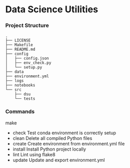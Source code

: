 # Data Science Utilities



### Project Structure

```
.
├── LICENSE
├── Makefile
├── README.md
├── config
│   ├── config.json
│   ├── env_check.py
│   └── setup.py
├── data
├── environment.yml
├── logs
├── notebooks
└── src
    ├── dsu
    └── tests
```


### Commands

make 
 - check               Test conda environment is correctly setup
 - clean               Delete all compiled Python files
 - create              Create environment from environment.yml file
 - install             Install Python project locally
 - lint                Lint using flake8
 - update              Update and export environment.yml